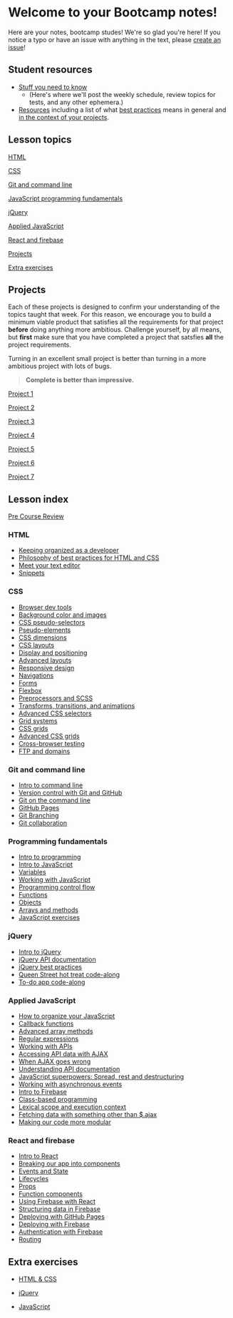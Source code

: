 # Welcome to your Bootcamp notes!

Here are your notes, bootcamp studes! We're so glad you're here! If you notice a typo or have an issue with anything in the text, please [create an issue](https://github.com/HackerYou/bootcamp-notes/blob/master/how-to-edit-bootcamp-notes.md)!

## Student resources

-   [Stuff you need to know](https://github.com/HackerYou/bootcamp-notes/blob/master/stuff-you-need-to-know)
    -   (Here's where we'll post the weekly schedule, review topics for tests, and any other ephemera.)
-   [Resources](https://github.com/HackerYou/bootcamp-notes/tree/master/stuff-you-need-to-know/resources-and-cheat-sheets) including a list of what [best practices](https://github.com/HackerYou/bootcamp-notes/blob/master/stuff-you-need-to-know/resources-and-cheat-sheets/philosophy-of-best-practices-for-html-and-css.md) means in general and [in the context of your projects](https://github.com/HackerYou/bootcamp-notes/blob/master/stuff-you-need-to-know/resources-and-cheat-sheets/best-practices-by-project.md).

## Lesson topics

[HTML](https://github.com/HackerYou/bootcamp-notes/#html)

[CSS](https://github.com/HackerYou/bootcamp-notes/#css)

[Git and command line](https://github.com/HackerYou/bootcamp-notes/#git-and-command-line)

[JavaScript programming fundamentals](https://github.com/HackerYou/bootcamp-notes/#programming-fundamentals)

[jQuery](https://github.com/HackerYou/bootcamp-notes/#jquery)

[Applied JavaScript](https://github.com/HackerYou/bootcamp-notes/#applied-javascript)

[React and firebase](https://github.com/HackerYou/bootcamp-notes/#react-and-firebase)

[Projects](https://github.com/HackerYou/bootcamp-notes/#projects)

[Extra exercises](https://github.com/HackerYou/bootcamp-notes/#extra-exercises)

## Projects

Each of these projects is designed to confirm your understanding of the topics taught that week. For this reason, we encourage you to build a minimum viable product that satisfies all the requirements for that project **before** doing anything more ambitious. Challenge yourself, by all means, but **first** make sure that you have completed a project that satsfies **all** the project requirements.

Turning in an excellent small project is better than turning in a more ambitious project with lots of bugs.

> **Complete is better than impressive.**

[Project 1](https://github.com/HackerYou/bootcamp-notes/blob/master/projects/project-01.md)

[Project 2](https://github.com/HackerYou/bootcamp-notes/blob/master/projects/project-02.md)

[Project 3](https://github.com/HackerYou/bootcamp-notes/blob/master/projects/project-03.md)

[Project 4](https://github.com/HackerYou/bootcamp-notes/blob/master/projects/project-04.md)

[Project 5](https://github.com/HackerYou/bootcamp-notes/blob/master/projects/project-05.md)

[Project 6](https://github.com/HackerYou/bootcamp-notes/blob/master/projects/project-06.md)

[Project 7](https://github.com/HackerYou/bootcamp-notes/blob/master/projects/project-07.md)

## Lesson index

<!-- ## How to submit a pull request

Create a branch in your command line `git `

Put the name of the lesson you're editing in the branch name, prepended by the word `fix`. Like this: `fix-03-css/3.12-advanced-layouts`.

Please use [the style guide](https://github.com/HackerYou/no-repeat-bootcamp-notes-2018/blob/master/style-guide.md) for the notes.

If you've never written in Markdown before, take a look at this [Markdown cheatsheet](https://github.com/adam-p/markdown-here/wiki/Markdown-Cheatsheet). -->

[Pre Course Review](https://github.com/HackerYou/pre-bootcamp-review)

### HTML

-   [Keeping organized as a developer](https://github.com/HackerYou/bootcamp-notes/blob/master/html/keeping-organized-as-a-developer.md)
-   [Philosophy of best practices for HTML and CSS](https://github.com/HackerYou/bootcamp-notes/blob/master/stuff-you-need-to-know/resources-and-cheat-sheets/philosophy-of-best-practices-for-html-and-css.md)
-   [Meet your text editor](https://github.com/HackerYou/bootcamp-notes/blob/master/html/meet-your-text-editor.md)
-   [Snippets](https://github.com/HackerYou/bootcamp-notes/blob/master/html/meet-your-text-editor.md#snippets)

### CSS

-   [Browser dev tools](https://github.com/HackerYou/bootcamp-notes/blob/master/css/browser-dev-tools.md)
-   [Background color and images](https://github.com/HackerYou/bootcamp-notes/blob/master/css/background-color-and-images.md)
-   [CSS pseudo-selectors](https://github.com/HackerYou/bootcamp-notes/blob/master/css/css-pseudo-selectors.md)
-   [Pseudo-elements](https://github.com/HackerYou/bootcamp-notes/blob/master/css/pseudo-elements.md)
-   [CSS dimensions](https://github.com/HackerYou/bootcamp-notes/blob/master/css/css-dimensions.md)
-   [CSS layouts](https://github.com/HackerYou/bootcamp-notes/blob/master/css/css-layouts.md)
-   [Display and positioning](https://github.com/HackerYou/bootcamp-notes/blob/master/css/display-and-positioning.md)
-   [Advanced layouts](https://github.com/HackerYou/bootcamp-notes/blob/master/css/advanced-layouts.md)
-   [Responsive design](https://github.com/HackerYou/bootcamp-notes/blob/master/css/responsive-design.md)
-   [Navigations](https://github.com/HackerYou/bootcamp-notes/blob/master/css/navigations.md)
-   [Forms](https://github.com/HackerYou/bootcamp-notes/blob/master/css/forms.md)
-   [Flexbox](https://github.com/HackerYou/bootcamp-notes/blob/master/css/flexbox.md)
-   [Preprocessors and SCSS](https://github.com/HackerYou/bootcamp-notes/blob/master/css/preprocessors-scss.md)
-   [Transforms, transitions, and animations](https://github.com/HackerYou/bootcamp-notes/blob/master/css/transforms-transitions-and-animations.md)
-   [Advanced CSS selectors](https://github.com/HackerYou/bootcamp-notes/blob/master/css/advanced-css-selectors.md)
-   [Grid systems](https://github.com/HackerYou/bootcamp-notes/blob/master/css/grid-systems.md)
-   [CSS grids](https://github.com/HackerYou/bootcamp-notes/blob/master/css/css-grids.md)
-   [Advanced CSS grids](https://github.com/HackerYou/bootcamp-notes/blob/master/css/advanced-css-grids.md)
-   [Cross-browser testing](https://github.com/HackerYou/bootcamp-notes/blob/master/css/cross-browser-testing.md)
-   [FTP and domains](https://github.com/HackerYou/bootcamp-notes/blob/master/css/ftp-and-domains.md)

### Git and command line
* [Intro to command line](https://github.com/HackerYou/bootcamp-notes/blob/master/git-and-command-line/intro-to-command-line.md)
* [Version control with Git and GitHub](https://github.com/HackerYou/bootcamp-notes/blob/master/git-and-command-line/version-control-with-git-and-github%20.md)
* [Git on the command line](https://github.com/HackerYou/bootcamp-notes/blob/master/git-and-command-line/git-on-the-command-line.md)
* [GitHub Pages](https://github.com/HackerYou/bootcamp-notes/blob/master/git-and-command-line/github-pages.md)
* [Git Branching](https://github.com/HackerYou/bootcamp-notes/blob/master/git-and-command-line/git-branching.md)
* [Git collaboration](https://github.com/HackerYou/bootcamp-notes/blob/master/git-and-command-line/git-collaboration.md)

### Programming fundamentals

-   [Intro to programming](https://github.com/HackerYou/bootcamp-notes/blob/master/programming-fundamentals/intro-to-programming.md)
-   [Intro to JavaScript](https://github.com/HackerYou/bootcamp-notes/blob/master/programming-fundamentals/intro-to-javascript.md)
-   [Variables](https://github.com/HackerYou/bootcamp-notes/blob/master/programming-fundamentals/variables.md)
-   [Working with JavaScript](https://github.com/HackerYou/bootcamp-notes/blob/master/programming-fundamentals/working-with-javascript.md)
-   [Programming control flow](https://github.com/HackerYou/bootcamp-notes/blob/master/programming-fundamentals/programming-control-flow.md)
-   [Functions](https://github.com/HackerYou/bootcamp-notes/blob/master/programming-fundamentals/functions.md)
-   [Objects](https://github.com/HackerYou/bootcamp-notes/blob/master/programming-fundamentals/objects.md)
-   [Arrays and methods](https://github.com/HackerYou/bootcamp-notes/blob/master/programming-fundamentals/arrays-and-methods.md)
-   [JavaScript exercises](https://github.com/HackerYou/bootcamp-notes/blob/master/programming-fundamentals/javascript-exercises.md)

### jQuery

-   [Intro to jQuery](https://github.com/HackerYou/bootcamp-notes/blob/master/jquery/intro-to-jquery.md)
-   [jQuery API documentation](https://github.com/HackerYou/bootcamp-notes/blob/master/jquery/jquery-api-documentation.md)
-   [jQuery best practices](https://github.com/HackerYou/bootcamp-notes/blob/master/jquery/jquery-best-practices.md)
-   [Queen Street hot treat code-along](https://github.com/HackerYou/bootcamp-notes/blob/master/jquery/queen-street-hot-treat-code-along.md)
-   [To-do app code-along](https://github.com/HackerYou/bootcamp-notes/blob/master/jquery/to-do-app.md)

### Applied JavaScript

-   [How to organize your JavaScript](https://github.com/HackerYou/bootcamp-notes/blob/master/applied-javascript/how-to-organize-your-javascript.md)
-   [Callback functions](https://github.com/HackerYou/bootcamp-notes/blob/master/applied-javascript/callback-functions.md)
-   [Advanced array methods](https://github.com/HackerYou/bootcamp-notes/blob/master/applied-javascript/advanced-array-methods.md)
-   [Regular expressions](https://github.com/HackerYou/bootcamp-notes/blob/master/applied-javascript/regular-expressions.md)
-   [Working with APIs](https://github.com/HackerYou/bootcamp-notes/blob/master/applied-javascript/working-with-apis.md)
-   [Accessing API data with AJAX](https://github.com/HackerYou/bootcamp-notes/blob/master/applied-javascript/accessing-api-data-with-ajax.md)
-   [When AJAX goes wrong](https://github.com/HackerYou/bootcamp-notes/blob/master/applied-javascript/when-ajax-goes-wrong.md)
-   [Understanding API documentation](https://github.com/HackerYou/bootcamp-notes/blob/master/applied-javascript/understanding-api-documentation.md)
-   [JavaScript superpowers: Spread, rest and destructuring](https://github.com/HackerYou/bootcamp-notes/blob/master/applied-javascript/js-superpowers-spread-rest-and-destructuring.md)
-   [Working with asynchronous events](https://github.com/HackerYou/bootcamp-notes/blob/master/applied-javascript/working-with-asynchronous-events.md)
-   [Intro to Firebase](https://github.com/HackerYou/bootcamp-notes/blob/master/applied-javascript/intro-to-firebase.md)
-   [Class-based programming](https://github.com/HackerYou/bootcamp-notes/blob/master/applied-javascript/class-based-programming.md)
-   [Lexical scope and execution context](https://github.com/HackerYou/bootcamp-notes/blob/master/applied-javascript/advanced-js-lexical-scope-and-execution-context.md)
-   [Fetching data with something other than \$.ajax](https://github.com/HackerYou/bootcamp-notes/blob/master/applied-javascript/fetching-data-with-something-other-than%24.ajax.md)
-   [Making our code more modular](https://github.com/HackerYou/bootcamp-notes/blob/master/applied-javascript/making-our-code-more-modular.md)

### React and firebase

-   [Intro to React](https://github.com/HackerYou/bootcamp-notes/blob/master/react-and-firebase/intro-to-react.md)
-   [Breaking our app into components](https://github.com/HackerYou/bootcamp-notes/blob/master/react-and-firebase/breaking-our-app-into-components.md)
-   [Events and State](https://github.com/HackerYou/bootcamp-notes/blob/master/react-and-firebase/events-and-state.md)
-   [Lifecycles](https://github.com/HackerYou/bootcamp-notes/blob/master/react-and-firebase/lifecycles.md)
-   [Props](https://github.com/HackerYou/bootcamp-notes/blob/master/react-and-firebase/props.md)
-   [Function components](https://github.com/HackerYou/bootcamp-notes/blob/master/react-and-firebase/function-components.md)
-   [Using Firebase with React](https://github.com/HackerYou/bootcamp-notes/blob/master/react-and-firebase/using-firebase-with-react.md)
-   [Structuring data in Firebase](https://github.com/HackerYou/bootcamp-notes/blob/master/react-and-firebase/structuring-data-in-firebase.md)
-   [Deploying with GitHub Pages](https://github.com/HackerYou/bootcamp-notes/blob/master/react-and-firebase/gh-pages-deployment-with-react.md)
-   [Deploying with Firebase](https://github.com/HackerYou/bootcamp-notes/blob/master/react-and-firebase/deploying-with-firebase.md)
-   [Authentication with Firebase](https://github.com/HackerYou/bootcamp-notes/blob/master/react-and-firebase/authentication-with-firebase.md)
-   [Routing](https://github.com/HackerYou/bootcamp-notes/blob/master/react-and-firebase/routing.md)

## Extra exercises

-   [HTML & CSS](https://github.com/HackerYou/bootcamp-notes/blob/master/extra-exercises/html-and-css-exercises.md)

-   [jQuery](https://github.com/HackerYou/bootcamp-notes/blob/master/extra-exercises/jquery-exercises.md)

-   [JavaScript](https://github.com/HackerYou/bootcamp-notes/blob/master/extra-exercises/javascript-exercises.md)
